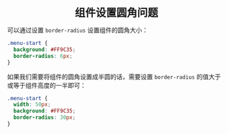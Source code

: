 <center><font size="5"><b>组件设置圆角问题</b></font></center>

可以通过设置 `border-radius` 设置组件的圆角大小：

```css
.menu-start {
  background: #FF9C35;
  border-radius: 6px;
}
```

如果我们需要将组件的圆角设置成半圆的话，需要设置 `border-radius` 的值大于或等于组件高度的一半即可：

```css
.menu-start {
  width: 50px;
  background: #FF9C35;
  border-radius: 30px;
}
```


